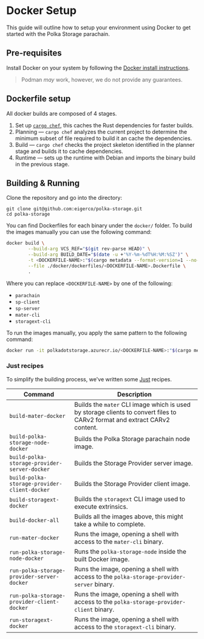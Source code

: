 # Docker Setup

This guide will outline how to setup your environment using Docker to get started with the Polka Storage parachain.

## Pre-requisites

Install Docker on your system by following the [Docker install instructions](https://docs.docker.com/engine/install/).

> Podman _may_ work, however, we do not provide any guarantees.

## Dockerfile setup

All docker builds are composed of 4 stages.

1. Set up [`cargo chef`](https://github.com/LukeMathWalker/cargo-chef), this caches the Rust dependencies for faster builds.
2. Planning — `cargo chef` analyzes the current project to determine the minimum subset of file required to build it an cache the dependencies.
3. Build — `cargo chef` checks the project skeleton identified in the planner stage and builds it to cache dependencies.
4. Runtime — sets up the runtime with Debian and imports the binary build in the previous stage.

## Building & Running

Clone the repository and go into the directory:

```shell
git clone git@github.com:eigerco/polka-storage.git
cd polka-storage
```

You can find Dockerfiles for each binary under the `docker/` folder.
To build the images manually you can use the following command:

```bash
docker build \
        --build-arg VCS_REF="$(git rev-parse HEAD)" \
        --build-arg BUILD_DATE="$(date -u +'%Y-%m-%dT%H:%M:%SZ')" \
        -t <DOCKERFILE-NAME>:"$(cargo metadata --format-version=1 --no-deps | jq -r '.packages[0].version')" \
        --file ./docker/dockerfiles/<DOCKERFILE-NAME>.Dockerfile \
        .
```

Where you can replace `<DOCKERFILE-NAME>` by one of the following:

- `parachain`
- `sp-client`
- `sp-server`
- `mater-cli`
- `storagext-cli`

To run the images manually, you apply the same pattern to the following command:

```bash
docker run -it polkadotstorage.azurecr.io/<DOCKERFILE-NAME>:"$(cargo metadata --format-version=1 --no-deps | jq -r '.packages[0].version')"
```

### Just recipes

To simplify the building process, we've written some [Just](https://github.com/casey/just) recipes.

| Command                                      | Description                                                                                                               |
| -------------------------------------------- | ------------------------------------------------------------------------------------------------------------------------- |
| `build-mater-docker`                         | Builds the `mater` CLI image which is used by storage clients to convert files to CARv2 format and extract CARv2 content. |
| `build-polka-storage-node-docker`            | Builds the Polka Storage parachain node image.                                                                            |
| `build-polka-storage-provider-server-docker` | Builds the Storage Provider server image.                                                                                 |
| `build-polka-storage-provider-client-docker` | Builds the Storage Provider client image.                                                                                 |
| `build-storagext-docker`                     | Builds the `storagext` CLI image used to execute extrinsics.                                                              |
| `build-docker-all`                           | Builds all the images above, this might take a while to complete.                                                         |
| `run-mater-docker`                           | Runs the image, opening a shell with access to the `mater-cli` binary.                                                    |
| `run-polka-storage-node-docker`              | Runs the `polka-storage-node` inside the built Docker image.                                                              |
| `run-polka-storage-provider-server-docker`   | Runs the image, opening a shell with access to the `polka-storage-provider-server` binary.                                |
| `run-polka-storage-provider-client-docker`   | Runs the image, opening a shell with access to the `polka-storage-provider-client` binary.                                |
| `run-storagext-docker`                       | Runs the image, opening a shell with access to the `storagext-cli` binary.                                                |
